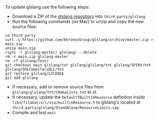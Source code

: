 To update glslang use the following steps:

- Download a ZIP of the [glslang repository](https://github.com/KhronosGroup/glslang) into `third_party/glslang`.
- Run the following commands (on Mac) to unzip and copy the new source files:

```
cd third_party
curl -L https://github.com/KhronosGroup/glslang/archive/master.zip > main.zip
unzip main.zip
rsync -r glslang-master/ glslang/ --delete
rm -r main.zip glslang-master
rm -rf glslang/Test/
git checkout main glslang/tnt glslang/glslang/tnt glslang/SPIRV/tnt glslang/OGLCompilersDLL/tnt
git restore glslang/LICENSE
git add glslang
```

- If necessary, add or remove source files from `glslang/glslang/tnt/CMakeLists.txt` et al.
- If necessary, update the `DefaultTBuiltInResource` definition inside `libs/filamat/src/sca/builtinResource.h` to glslang's located at
`third_party/glslang/StandAlone/ResourceLimits.cpp`
- Compile and test `matc`
